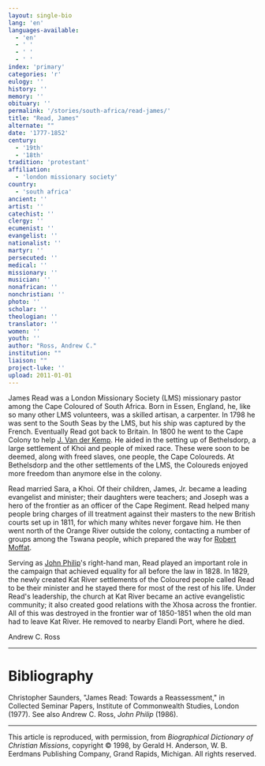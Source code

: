 ```yaml
---
layout: single-bio
lang: 'en'
languages-available:
  - 'en'
  - ' '
  - ' '
  - ' '
index: 'primary'
categories: 'r'
eulogy: ''
history: ''
memory: ''
obituary: ''
permalink: '/stories/south-africa/read-james/'
title: "Read, James"
alternate: ""
date: '1777-1852'
century:
  - '19th'
  - '18th'
tradition: 'protestant'
affiliation:
  - 'london missionary society'
country:
  - 'south africa'
ancient: ''
artist: ''
catechist: ''
clergy: ''
ecumenist: ''
evangelist: ''
nationalist: ''
martyr: ''
persecuted: ''
medical: ''
missionary: ''
musician: ''
nonafrican: ''
nonchristian: ''
photo: ''
scholar: ''
theologian: ''
translator: ''
women: ''
youth: ''
author: "Ross, Andrew C."
institution: ""
liaison: ""
project-luke: ''
upload: 2011-01-01
---
```




James Read was a London Missionary Society (LMS) missionary
pastor among the Cape Coloured of South Africa. Born in Essen,
England, he, like so many other LMS volunteers, was a skilled
artisan, a carpenter. In 1798 he was sent to the South Seas
by the LMS, but his ship was captured by the French. Eventually
Read got back to Britain. In 1800 he went to the Cape Colony
to help [J. Van der Kemp](vanderkemp_johannes2.html).
He aided in the setting up of Bethelsdorp, a large settlement
of Khoi and people of mixed race. These were soon to be deemed,
along with freed slaves, one people, the Cape Coloureds. At
Bethelsdorp and the other settlements of the LMS, the Coloureds
enjoyed more freedom than anymore else in the colony.

Read married Sara, a Khoi. Of their children, James, Jr. became
a leading evangelist and minister; their daughters were teachers;
and Joseph was a hero of the frontier as an officer of the
Cape Regiment. Read helped many people bring charges of ill
treatment against their masters to the new British courts
set up in 1811, for which many whites never forgave him. He
then went north of the Orange River outside the colony, contacting
a number of groups among the Tswana people, which prepared
the way for [Robert Moffat](moffatt4_robert.html).

Serving as [John Philip](philip2_john.html)'s right-hand
man, Read played an important role in the campaign that achieved
equality for all before the law in 1828. In 1829, the newly
created Kat River settlements of the Coloured people called
Read to be their minister and he stayed there for most of
the rest of his life. Under Read's leadership, the church
at Kat River became an active evangelistic community; it also
created good relations with the Xhosa across the frontier.
All of this was destroyed in the frontier war of 1850-1851
when the old man had to leave Kat River. He removed to nearby
Elandi Port, where he died.

Andrew C. Ross

---

# Bibliography

Christopher Saunders, "James Read: Towards a Reassessment," in Collected Seminar Papers, Institute of Commonwealth Studies, London (1977). See also Andrew C. Ross, *John Philip* (1986).

---

This article is reproduced, with permission, from *Biographical Dictionary of Christian Missions*, copyright © 1998, by Gerald H. Anderson, W. B. Eerdmans Publishing Company, Grand Rapids, Michigan. All rights reserved.